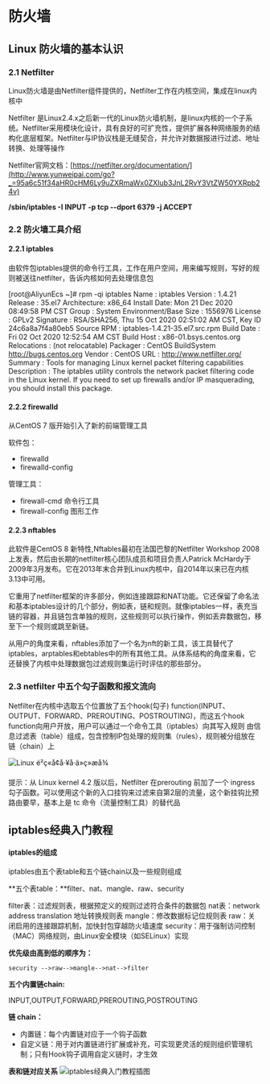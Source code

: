 # 防火墙

## Linux 防火墙的基本认识

### 2.1 Netfilter

Linux防火墙是由Netfilter组件提供的，Netfilter工作在内核空间，集成在linux内核中

Netfilter 是Linux2.4.x之后新一代的Linux防火墙机制，是linux内核的一个子系统。Netfilter采用模块化设计，具有良好的可扩充性，提供扩展各种网络服务的结构化底层框架。Netfilter与IP协议栈是无缝契合，并允许对数据报进行过滤、地址转换、处理等操作

Netfilter官网文档：[https://netfilter.org/documentation/](http://www.yunweipai.com/go?_=95a6c51f34aHR0cHM6Ly9uZXRmaWx0ZXIub3JnL2RvY3VtZW50YXRpb24v)

**/sbin/iptables -I INPUT -p tcp --dport 6379 -j ACCEPT**

### 2.2 防火墙工具介绍

#### 2.2.1 iptables

由软件包iptables提供的命令行工具，工作在用户空间，用来编写规则，写好的规则被送往netfilter，告诉内核如何去处理信息包

[root@AliyunEcs ~]# rpm -qi iptables
Name        : iptables
Version     : 1.4.21
Release     : 35.el7
Architecture: x86_64
Install Date: Mon 21 Dec 2020 08:49:58 PM CST
Group       : System Environment/Base
Size        : 1556976
License     : GPLv2
Signature   : RSA/SHA256, Thu 15 Oct 2020 02:51:02 AM CST, Key ID 24c6a8a7f4a80eb5
Source RPM  : iptables-1.4.21-35.el7.src.rpm
Build Date  : Fri 02 Oct 2020 12:52:54 AM CST
Build Host  : x86-01.bsys.centos.org
Relocations : (not relocatable)
Packager    : CentOS BuildSystem <http://bugs.centos.org>
Vendor      : CentOS
URL         : http://www.netfilter.org/
Summary     : Tools for managing Linux kernel packet filtering capabilities
Description :
The iptables utility controls the network packet filtering code in the
Linux kernel. If you need to set up firewalls and/or IP masquerading,
you should install this package.

#### 2.2.2 firewalld

从CentOS 7 版开始引入了新的前端管理工具

软件包：

- firewalld
- firewalld-config

管理工具：

- firewall-cmd 命令行工具
- firewall-config 图形工作

#### 2.2.3 nftables

此软件是CentOS 8 新特性,Nftables最初在法国巴黎的Netfilter Workshop 2008上发表，然后由长期的netfilter核心团队成员和项目负责人Patrick McHardy于2009年3月发布。它在2013年末合并到Linux内核中，自2014年以来已在内核3.13中可用。

它重用了netfilter框架的许多部分，例如连接跟踪和NAT功能。它还保留了命名法和基本iptables设计的几个部分，例如表，链和规则。就像iptables一样，表充当链的容器，并且链包含单独的规则，这些规则可以执行操作，例如丢弃数据包，移至下一个规则或跳至新链。

从用户的角度来看，nftables添加了一个名为nft的新工具，该工具替代了iptables，arptables和ebtables中的所有其他工具。从体系结构的角度来看，它还替换了内核中处理数据包过滤规则集运行时评估的那些部分。

### 2.3 netfilter 中五个勾子函数和报文流向

Netfilter在内核中选取五个位置放了五个hook(勾子) function(INPUT、OUTPUT、FORWARD、PREROUTING、POSTROUTING)，而这五个hook function向用户开放，用户可以通过一个命令工具（iptables）向其写入规则
由信息过滤表（table）组成，包含控制IP包处理的规则集（rules），规则被分组放在链（chain）上

![Linux é²ç«å¢å·¥å·ä»ç»æå¾](d:\pic-md/20210610223209.png)

提示：从 Linux kernel 4.2 版以后，Netfilter 在prerouting 前加了一个 ingress 勾子函数。可以使用这个新的入口挂钩来过滤来自第2层的流量，这个新挂钩比预路由要早，基本上是 tc 命令（流量控制工具）的替代品

## iptables经典入门教程

#### iptables的组成

iptables由五个表table和五个链chain以及一些规则组成

**五个表table：**filter、nat、mangle、raw、security

filter表：过滤规则表，根据预定义的规则过滤符合条件的数据包
       nat表：network address translation 地址转换规则表
       mangle：修改数据标记位规则表
       raw：关闭启用的连接跟踪机制，加快封包穿越防火墙速度
       security：用于强制访问控制（MAC）网络规则，由Linux安全模块（如SELinux）实现

**优先级由高到低的顺序为：**

```
security -->raw-->mangle-->nat-->filter
```

**五个内置链chain:**

INPUT,OUTPUT,FORWARD,PREROUTING,POSTROUTING

**链 chain：**

- 内置链：每个内置链对应于一个钩子函数
- 自定义链：用于对内置链进行扩展或补充，可实现更灵活的规则组织管理机制；只有Hook钩子调用自定义链时，才生效

**表和链对应关系**
![iptables经典入门教程插图](d:\pic-md/20210610223213.png)